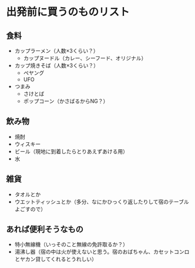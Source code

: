 # 出発前に買うのものリスト

## 食料

+ カップラーメン（人数×3くらい？）
    + カップヌードル（カレー、シーフード、オリジナル）
+ カップ焼きそば（人数×3くらい？）
    + ペヤング
    + UFO
+ つまみ
    + さけとば
    + ポップコーン（かさばるからNG？）

## 飲み物

+ 焼酎
+ ウィスキー
+ ビール（現地に到着したらとりあえずあける用）
+ 水

## 雑貨

+ タオルとか
+ ウエットティッシュとか（多分、なにかひっくり返したりして宿のテーブルよごすので）

## あれば便利そうなもの

+ 特小無線機（いっそのこと無線の免許取るか？）
+ 湯沸し器（宿の中は火が使えないと思う。宿のおばちゃん、カセットコンロとヤカン貸してくれるとうれしい）

